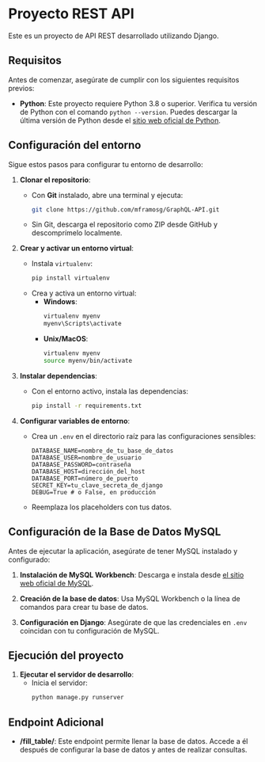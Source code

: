 # Proyecto REST API

Este es un proyecto de API REST desarrollado utilizando Django.

## Requisitos

Antes de comenzar, asegúrate de cumplir con los siguientes requisitos previos:
- **Python**: Este proyecto requiere Python 3.8 o superior. Verifica tu versión de Python con el comando `python --version`. Puedes descargar la última versión de Python desde el [sitio web oficial de Python](https://www.python.org/downloads/).

## Configuración del entorno

Sigue estos pasos para configurar tu entorno de desarrollo:

1. **Clonar el repositorio**:
    - Con **Git** instalado, abre una terminal y ejecuta:
      ```bash
      git clone https://github.com/mframosg/GraphQL-API.git
      ```
    - Sin Git, descarga el repositorio como ZIP desde GitHub y descomprímelo localmente.

2. **Crear y activar un entorno virtual**:
    - Instala `virtualenv`:
      ```bash
      pip install virtualenv
      ```
    - Crea y activa un entorno virtual:
      - **Windows**:
        ```bash
        virtualenv myenv
        myenv\Scripts\activate
        ```
      - **Unix/MacOS**:
        ```bash
        virtualenv myenv
        source myenv/bin/activate
        ```

3. **Instalar dependencias**:
    - Con el entorno activo, instala las dependencias:
      ```bash
      pip install -r requirements.txt
      ```

4. **Configurar variables de entorno**:
    - Crea un `.env` en el directorio raíz para las configuraciones sensibles:
      ```plaintext
      DATABASE_NAME=nombre_de_tu_base_de_datos
      DATABASE_USER=nombre_de_usuario
      DATABASE_PASSWORD=contraseña
      DATABASE_HOST=dirección_del_host
      DATABASE_PORT=número_de_puerto
      SECRET_KEY=tu_clave_secreta_de_django
      DEBUG=True # o False, en producción
      ```
    - Reemplaza los placeholders con tus datos.

## Configuración de la Base de Datos MySQL

Antes de ejecutar la aplicación, asegúrate de tener MySQL instalado y configurado:

1. **Instalación de MySQL Workbench**: Descarga e instala desde [el sitio web oficial de MySQL](https://www.mysql.com/products/workbench/).

2. **Creación de la base de datos**: Usa MySQL Workbench o la línea de comandos para crear tu base de datos.

3. **Configuración en Django**: Asegúrate de que las credenciales en `.env` coincidan con tu configuración de MySQL.

## Ejecución del proyecto

1. **Ejecutar el servidor de desarrollo**:
    - Inicia el servidor:
      ```bash
      python manage.py runserver
      ```

## Endpoint Adicional

- **/fill_table/**: Este endpoint permite llenar la base de datos. Accede a él después de configurar la base de datos y antes de realizar consultas.

